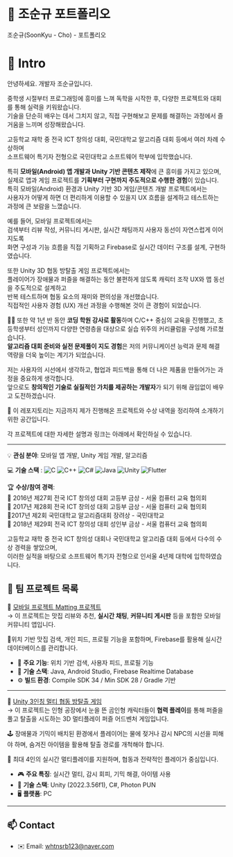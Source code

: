 # 👋 조순규 포트폴리오
조순규(SoonKyu - Cho) - 포트폴리오

# 📝  Intro


안녕하세요. 개발자 조순규입니다.  

중학생 시절부터 프로그래밍에 흥미를 느껴 독학을 시작한 후, 다양한 프로젝트와 대회를 통해 실력을 키워왔습니다.  
기술을 단순히 배우는 데서 그치지 않고, 직접 구현해보고 문제를 해결하는 과정에서 즐거움을 느끼며 성장해왔습니다.  

고등학교 재학 중 전국 ICT 창의성 대회, 국민대학교 알고리즘 대회 등에서 여러 차례 수상하며  
소프트웨어 특기자 전형으로 국민대학교 소프트웨어 학부에 입학했습니다.  

특히 **모바일(Android) 앱 개발과 Unity 기반 콘텐츠 제작**에 큰 흥미를 가지고 있으며,  
실제로 앱과 게임 프로젝트를 **기획부터 구현까지 주도적으로 수행한 경험**이 있습니다.  
특히 모바일(Android) 환경과 Unity 기반 3D 게임/콘텐츠 개발 프로젝트에서는  
사용자가 어떻게 하면 더 편리하게 이용할 수 있을지 UX 흐름을 설계하고 테스트하는 과정에 큰 보람을 느꼈습니다.

예를 들어, 모바일 프로젝트에서는  
검색부터 리뷰 작성, 커뮤니티 게시판, 실시간 채팅까지 사용자 동선이 자연스럽게 이어지도록  
화면 구성과 기능 흐름을 직접 기획하고 Firebase로 실시간 데이터 구조를 설계, 구현하였습니다.  

또한 Unity 3D 협동 방탈출 게임 프로젝트에서는  
플레이어가 장애물과 퍼즐을 해결하는 동안 불편하게 않도록 캐릭터 조작 UX와 맵 동선을 주도적으로 설계하고  
반복 테스트하며 협동 요소의 재미와 편의성을 개선했습니다.  
직접적인 사용자 경험 (UX) 개선 과정을 수행해본 것이 큰 경험이 되었습니다.

👨‍🏫 또한 약 1년 반 동안 **코딩 학원 강사로 활동**하며 C/C++ 중심의 교육을 진행했고, 초등학생부터 성인까지 다양한 연령층을 대상으로 실습 위주의 커리큘럼을 구성해 가르쳤습니다.  
**알고리즘 대회 준비와 실전 문제풀이 지도 경험**은 저의 커뮤니케이션 능력과 문제 해결 역량을 더욱 높이는 계기가 되었습니다.  

저는 사용자의 시선에서 생각하고, 협업과 피드백을 통해 더 나은 제품을 만들어가는 과정을 중요하게 생각합니다.  
앞으로도 **창의적인 기술로 실질적인 가치를 제공하는 개발자**가 되기 위해 끊임없이 배우고 도전하겠습니다.  


📀 이 레포지토리는 지금까지 제가 진행해온 프로젝트와 수상 내역을 정리하여 소개하기 위한 공간입니다.    

각 프로젝트에 대한 자세한 설명과 링크는 아래에서 확인하실 수 있습니다.  

---

💡 **관심 분야**: 모바일 앱 개발, Unity 게임 개발, 알고리즘  

💻 **기술 스택**  : ![C](https://img.shields.io/badge/C-A8B9CC?style=flat&logo=c&logoColor=white)
![C++](https://img.shields.io/badge/C++-00599C?style=flat&logo=c%2B%2B&logoColor=white)
![C#](https://img.shields.io/badge/C%23-239120?style=flat-square&logo=c-sharp&logoColor=white)
![Java](https://img.shields.io/badge/Java-007396?style=flat&logo=java&logoColor=white) 
![Unity](https://img.shields.io/badge/Unity-000000?style=flat&logo=unity&logoColor=white) 
![Flutter](https://img.shields.io/badge/Flutter-02569B?style=flat&logo=flutter&logoColor=white)



🏆 **수상/참여 경력**:  
   🥇 2016년 제27회 전국 ICT 창의성 대회 고등부 금상 - 서울 컴퓨터 교육 협의회  
   🥇 2017년 제28회 전국 ICT 창의성 대회 고등부 금상 - 서울 컴퓨터 교육 협의회  
   🥉2017년 제2회 국민대학교 알고리즘대회 장려상 - 국민대학교  
   🥇 2018년 제29회 전국 ICT 창의성 대회 성인부 금상 - 서울 컴퓨터 교육 협의회  

   고등학교 재학 중 전국 ICT 창의성 대회나 국민대학교 알고리즘 대회 등에서 다수의 수상 경력을 쌓았으며,  
   이러한 실적을 바탕으로 소프트웨어 특기자 전형으로 인서울 4년제 대학에 입학하였습니다.  

## 🔗 팀 프로젝트 목록

📱 [모바일 프로젝트 Matting 프로젝트](https://github.com/whtnsrb123/mobile-project-matting)  
 →
 이 프로젝트는 맛집 리뷰와 추천, **실시간 채팅**, **커뮤니티 게시판** 등을 포함한 모바일 커뮤니티 앱입니다.  

📍위치 기반 맛집 검색, 개인 피드, 프로필 기능을 포함하며,  Firebase를 활용해 실시간 데이터베이스를 관리합니다.  

- 📍 **주요 기능**: 위치 기반 검색, 사용자 피드, 프로필 기능  
- 🔧 **기술 스택**: Java, Android Studio, Firebase Realtime Database  
- ⚙️ **빌드 환경**: Compile SDK 34 / Min SDK 28 / Gradle 기반  


---

🧸 [Unity 3인칭 멀티 협동 방탈출 게임](https://github.com/whtnsrb123/capstone-2025-17)  
  → 이 프로젝트는 인형 공장에서 눈을 뜬 곰인형 캐릭터들이 **협력 플레이**를 통해 퍼즐을 풀고 탈출을 시도하는 3D 멀티플레이 퍼즐 어드벤처 게임입니다.  

🕹️ 장애물과 기믹이 배치된 환경에서 플레이어는 물에 젖거나 감시 NPC의 시선을 피해야 하며, 숨겨진 아이템을 활용해 탈출 경로를 개척해야 합니다.  

👥 최대 4인의 실시간 멀티플레이를 지원하며, 협동과 전략적인 플레이가 중심입니다.  

- 🎮 **주요 특징**: 실시간 멀티, 감시 회피, 기믹 해결, 아이템 사용  
- 🧱 **기술 스택**: Unity (2022.3.56f1), C#, Photon PUN  
- 🖥️ **플랫폼**: PC  

---

## 📫 Contact

- ✉️ Email: whtnsrb123@naver.com
